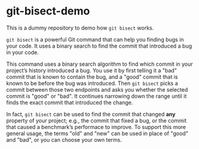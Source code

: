 # git-bisect-demo

This is a dummy repository to demo how `git bisect` works.

`git bisect` is a powerful Git command that can help you finding bugs in your code. It uses a binary search to find the commit that introduced a bug in your code.

This command uses a binary search algorithm to find which commit in your project’s history introduced a bug. You use it by first telling it a "bad" commit that is known to contain the bug, and a "good" commit that is known to be before the bug was introduced. Then `git bisect` picks a commit between those two endpoints and asks you whether the selected commit is "good" or "bad". It continues narrowing down the range until it finds the exact commit that introduced the change.

In fact, `git bisect` can be used to find the commit that changed **any** property of your project; e.g., the commit that fixed a bug, or the commit that caused a benchmark’s performace to improve. To support this more general usage, the terms "old" and "new" can be used in place of "good" and "bad", or you can choose your own terms.
